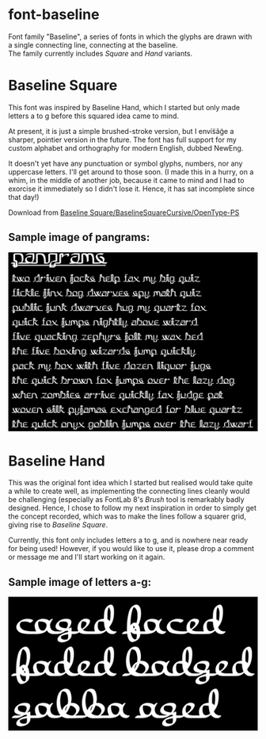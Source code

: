 # font-baseline
Font family "Baseline", a series of fonts in which the glyphs are drawn with a single connecting line, connecting at the baseline.  
The family currently includes _Square_ and _Hand_ variants.

# Baseline Square
This font was inspired by Baseline Hand, which I started but only made letters a to g before this squared idea came to mind.  

At present, it is just a simple brushed-stroke version, but I envís̈âg̃e a sharper, pointier version in the future.
The font has full support for my custom alphabet and orthography for modern English, dubbed NewEng.  

It doesn't yet have any punctuation or symbol glyphs, numbers, nor any uppercase letters. I'll get around to those soon. (I made this in a hurry, on a whim, in the middle of another job, because it came to mind and I had to exorcise it immediately so I didn't lose it. Hence, it has sat incomplete since that day!)  

Download from [Baseline Square/BaselineSquareCursive/OpenType-PS](Baseline%20Square/BaselineSquareCursive/OpenType-PS)  

## Sample image of pangrams:
![Sample image of pangrams](Baseline%20Square/Posters%20for%20Baseline%20Square%20Cursive%20font/Pangrams_Dark.png)

# Baseline Hand
This was the original font idea which I started but realised would take quite a while to create well, as implementing the connecting lines cleanly would be challenging (especially as FontLab 8's _Brush_ tool is remarkably badly designed. Hence, I chose to follow my next inspiration in order to simply get the concept recorded, which was to make the lines follow a squarer grid, giving rise to _Baseline Square_.  

Currently, this font only includes letters a to g, and is nowhere near ready for being used! However, if you would like to use it, please drop a comment or message me and I'll start working on it again.

## Sample image of letters a-g:  
![Sample image of letters a to g](Baseline%20Hand/Sample%20words%20-%20hand%20regular_Dark.png)
